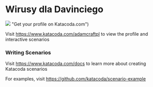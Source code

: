 # Wirusy dla Davinciego

[![](http://shields.katacoda.com/katacoda/adamcraftpl/count.svg)](https://www.youtube.com/channel/UCDWJrswIMoY5HWf9Oy4Cr5A/) "Get your profile on Katacoda.com")

Visit https://www.katacoda.com/adamcraftpl to view the profile and interactive scenarios

### Writing Scenarios
Visit https://www.katacoda.com/docs to learn more about creating Katacoda scenarios

For examples, visit https://github.com/katacoda/scenario-example

